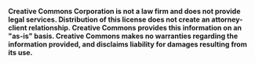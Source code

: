 **Creative Commons Corporation is not a law firm and does not provide legal services. Distribution of this license does not create an attorney-client relationship. Creative Commons provides this information on an "as-is" basis. Creative Commons makes no warranties regarding the information provided, and disclaims liability for damages resulting from its use.**
